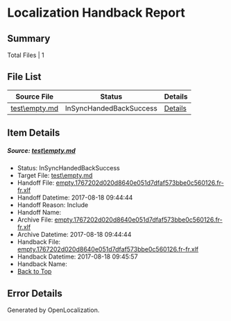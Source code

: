 # <a name='report-top'></a> Localization Handback Report

## Summary
 Total Files | 1

## File List
 Source File | Status | Details 
 ----------- | ------ | ------- 
 [test\empty.md](https://github.com/OpenLocalizationOrg/PowerShell-Docs/blob/1b901393eb419c2b6c804781a96f75862af10e11/test/empty.md) | InSyncHandedBackSuccess | [Details](#6075a76af06b1fbe98759a752100f3d82cad601562)

## Item Details
##### <a name='6075a76af06b1fbe98759a752100f3d82cad601562'></a> Source: [test\empty.md](https://github.com/OpenLocalizationOrg/PowerShell-Docs/blob/1b901393eb419c2b6c804781a96f75862af10e11/test/empty.md)
* Status: InSyncHandedBackSuccess
* Target File: [test\empty.md](https://github.com/OpenLocalizationOrg/PowerShell-Docs.fr-fr/blob/7d8e1119b2666d24d09f9c28457f153fc1b8467b/test/empty.md)
* Handoff File: [empty.1767202d020d8640e051d7dfaf573bbe0c560126.fr-fr.xlf](https://github.com/OpenLocalizationOrg/PowerShell-Docs.handoff/blob/ec1f75eb7a2d964ffa10114ea7b46ef8ce9b942c/ol-handoff/OpenLocalizationOrg/PowerShell-Docs.fr-fr/live/empty.1767202d020d8640e051d7dfaf573bbe0c560126.fr-fr.xlf)
* Handoff Datetime: 2017-08-18 09:44:44
* Handoff Reason: Include
* Handoff Name: 
* Archive File: [empty.1767202d020d8640e051d7dfaf573bbe0c560126.fr-fr.xlf](https://github.com/OpenLocalizationOrg/PowerShell-Docs.handoff/blob/f66ea1d6e9ca55a0750749164697c39cceedbddd/ol-archive/OpenLocalizationOrg/PowerShell-Docs.fr-fr/live/empty.1767202d020d8640e051d7dfaf573bbe0c560126.fr-fr.xlf)
* Archive Datetime: 2017-08-18 09:44:44
* Handback File: [empty.1767202d020d8640e051d7dfaf573bbe0c560126.fr-fr.xlf](https://github.com/OpenLocalizationOrg/PowerShell-Docs.handback/blob/2650ebab075e9c50d82d618c01e028355ab84751/ol-handback/OpenLocalizationOrg/PowerShell-Docs.fr-fr/live/empty.1767202d020d8640e051d7dfaf573bbe0c560126.fr-fr.xlf)
* Handback Datetime: 2017-08-18 09:45:57
* Handback Name: 
* [Back to Top](#report-top)


## Error Details

Generated by OpenLocalization.
